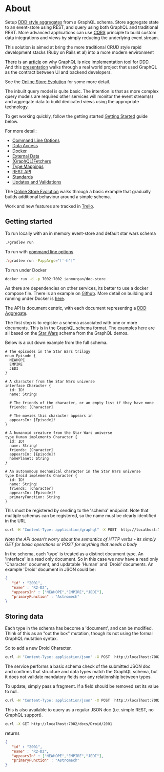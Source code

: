 # About


Setup [DDD style aggregates](https://martinfowler.com/bliki/DDD_Aggregate.html) from a GraphQL schema. 
Store aggregate state to an event-store using REST, and query using both GraphQL 
and traditional REST. More advanced applications can use [CQRS](https://www.martinfowler.com/bliki/CQRS.html)
principle to build custom data integrations and views by simply reducing 
the underlying event stream. 

This solution is aimed at bring the more traditional CRUD style rapid development stacks 
(Ruby on Rails et al) into a more modern environment 

There is an <a href="https://hackernoon.com/graphql-and-ddd-the-missing-link-4e992a26b711">article</a> on
            why GraphQL is nice implementation tool for DDD. And this
            <a href="https://www.infoq.com/presentations/graphql-sdl">presentation</a> walks through a real world
            project that used GraphQL as the contract between UI and backend developers.

See the [Online Store Evolution](onlineStoreEvolution) for some more 
detail.
 
 
The inbuilt query model is quite basic. The intention is that as more complex query models are 
required other services will monitor the event stream(s) and aggregate data to build dedicated views 
using the appropriate technology.

To get working quickly, follow the getting started [Getting Started](#getting-started) guide below. 

For more detail: 

* [Command Line Options](commandLineOptions)
* [Data Access](daos)
* [Docker](docker)
* [External Data](externalData)
* [(GraphQL)Fetchers](fetchers)
* [Type Mappings](typeMappings) 
* [REST API](restAPI)
* [Standards](standards)
* [Updates and Validations](updatesAndValidations)

The [Online Store Evolution](onlineStoreEvolution) walks through a basic example that gradually 
builds additional behaviour around a simple schema. 

Work and new features are tracked in [Trello](https://trello.com/b/5lXXr7jc/graph-store). 



## Getting started 


To run locally with an in memory event-store and default star wars schema

```bash
./gradlew run
```

To run with [command line options](commandLineOptions)

```bash
.\gradlew run -PappArgs="['-h']"
```



To run under Docker 

```bash
docker run -d -p 7002:7002 ianmorgan/doc-store
```

As there are dependencies on other services, its better to use a docker compose file. There is 
an example on [Github](https://github.com/ianmorgan/docker-stacks/tree/master/doc-store-starwars). 
More detail on building and running under Docker is [here](docker).


The API is document centric, 
with each document representing a [DDD Aggregate](https://martinfowler.com/bliki/DDD_Aggregate.html). 

The first step is to register a schema associated with one or more documents. This is in the [GraphQL schema](http://graphql.org/learn/schema/)
format. The examples here are all based on the [Star Wars](https://github.com/apollographql/starwars-server/blob/master/data/swapiSchema.js) 
schema from the GraphQL demos.

Below is a cut down example from the full schema.

```
# The episodes in the Star Wars trilogy
enum Episode {
  NEWHOPE
  EMPIRE
  JEDI
}

# A character from the Star Wars universe
interface Character {
  id: ID!
  name: String!

  # The friends of the character, or an empty list if they have none
  friends: [Character]

  # The movies this character appears in
  appearsIn: [Episode]!
}

# A humanoid creature from the Star Wars universe
type Human implements Character {
  id: ID!
  name: String!
  friends: [Character]
  appearsIn: [Episode]!
  homePlanet: String
}

# An autonomous mechanical character in the Star Wars universe
type Droid implements Character {
  id: ID!
  name: String!
  friends: [Character]
  appearsIn: [Episode]!
  primaryFunction: String
}
```

This must be registered by sending to the 'schema' endpoint. Note that multiple schemas can be registered, so 
the name must be clearly identified in the URL 

```bash
curl -H "Content-Type: application/graphql" -X POST  http://localhost:7002/schema/starwars -d @starwars.schema
``` 

_Note the API doesn't worry about the semantics of HTTP verbs - its simply GET for basic operations 
or POST for anything that needs a body_


In the schema, each 'type' is treated as a distinct document type. An 'interface' is a read only document. So in this case we now have 
a read only 'Character' document, and updatable 'Human' and 'Droid' documents. An example 'Droid' 
document in JSON could be:

```json
{
   "id" : "2001",
   "name" : "R2-D2",
   "appearsIn" : ["NEWHOPE","EMPIRE","JEDI"],
   "primaryFunction" : "Astromech"
}
```


## Storing data 

Each type in the schema has become a 'document', and can be modified. Think of this as an "out the box" mutation,
though its not using the formal GraphQL mutation syntax.

So to add a new Droid Character. 

```bash
curl -H "Content-Type: application/json" -X POST  http://localhost:7002/docs/Droid -d '{ "id" : "2001",  "name": "R2-D2","appearsIn": ["NEWHOPE","EMPIRE","JEDI"] }'
```

The service performs a basic schema check of the submitted JSON doc and confirms that structure and 
data types match the GraphQL schema, but it does not validate mandatory fields nor any relationship between 
types. 

To update, simply pass a fragment. If a field should be removed set its value to null. 

 
 ```bash
 curl -H "Content-Type: application/json" -X POST  http://localhost:7002/docs/Droid -d '{ "id" : "2001", "primaryFunction" : "Astromech" }'
 ```

This is also available to query as a regular JSON doc (i.e. simple REST, no GraphQL support).

 
```bash
curl -X GET http://localhost:7002/docs/Droid/2001
```

returns 

```json
{
   "id" : "2001",
   "name" : "R2-D2",
   "appearsIn" : ["NEWHOPE","EMPIRE","JEDI"],
   "primaryFunction" : "Astromech"
}
```